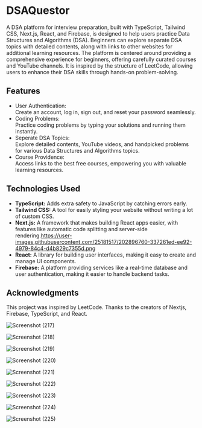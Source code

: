 # DSAQuestor

A DSA platform for interview preparation, built with TypeScript, Tailwind CSS, Next.js, React, and Firebase, is designed to help users practice Data Structures and Algorithms (DSA). Beginners can explore separate DSA topics with detailed contents, along with links to other websites for additional learning resources. The platform is centered around providing a comprehensive experience for beginners, offering carefully curated courses and YouTube channels. It is inspired by the structure of LeetCode, allowing users to enhance their DSA skills through hands-on problem-solving. 

## Features
* User Authentication:<br/>
   Create an account, log in, sign out, and reset your password seamlessly.
* Coding Problems:<br/>
   Practice coding problems by typing your solutions and running them instantly.
* Seperate DSA Topics:<br/>
  Explore detailed contents, YouTube videos, and handpicked problems for various Data Structures and Algorithms topics.
* Course Providence:<br/>
  Access links to the best free courses, empowering you with valuable learning resources.
## Technologies Used
* <b>TypeScript:</b>    Adds extra safety to JavaScript by catching errors early.<br/>
* <b>Tailwind CSS:</b>     A tool for easily styling your website without writing a lot of custom CSS.<br/>
* <b>Next.js:</b>     A framework that makes building React apps easier, with features like automatic code splitting and server-side rendering.https://user-images.githubusercontent.com/25181517/202896760-337261ed-ee92-4979-84c4-d4b829c7355d.png<br/>
* <b>React:</b>     A library for building user interfaces, making it easy to create and manage UI components.<br/>
* <b>Firebase:</b>     A platform providing services like a real-time database and user authentication, making it easier to handle backend tasks.<br/>

## Acknowledgments
This project was inspired by LeetCode. Thanks to the creators of Nextjs, Firebase, TypeScript, and React.

![Screenshot (217)](https://github.com/2126ReshmaB/DSAQuestor-Coding-with-DSA-made-easy./assets/118461173/5db6c23b-60f0-463d-a7f6-f9ebbf21a984)

![Screenshot (218)](https://github.com/2126ReshmaB/DSAQuestor-Coding-with-DSA-made-easy./assets/118461173/d1b5a2b6-3e3b-46e0-9ea5-737c49364ec1)

![Screenshot (219)](https://github.com/2126ReshmaB/DSAQuestor-Coding-with-DSA-made-easy./assets/118461173/a68587a5-b317-4e7a-9db8-25486793b3fc)

![Screenshot (220)](https://github.com/2126ReshmaB/DSAQuestor-Coding-with-DSA-made-easy./assets/118461173/b76965df-256c-4cca-b525-fc4b30c03183)

![Screenshot (221)](https://github.com/2126ReshmaB/DSAQuestor-Coding-with-DSA-made-easy./assets/118461173/8e36488a-ebd1-46da-a253-df4150cfcc13)

![Screenshot (222)](https://github.com/2126ReshmaB/DSAQuestor-Coding-with-DSA-made-easy./assets/118461173/c3c5755e-cb70-40cf-b722-c5b5ea63d9da)

![Screenshot (223)](https://github.com/2126ReshmaB/DSAQuestor-Coding-with-DSA-made-easy./assets/118461173/2100904f-de7d-40a2-9aaa-2f8bb1978e95)

![Screenshot (224)](https://github.com/2126ReshmaB/DSAQuestor-Coding-with-DSA-made-easy./assets/118461173/de15e5b2-7a71-46d1-aade-43c25378def1)

![Screenshot (225)](https://github.com/2126ReshmaB/DSAQuestor-Coding-with-DSA-made-easy./assets/118461173/4c11e79d-9ea6-4d1e-9e82-741c03ad4c5c)
